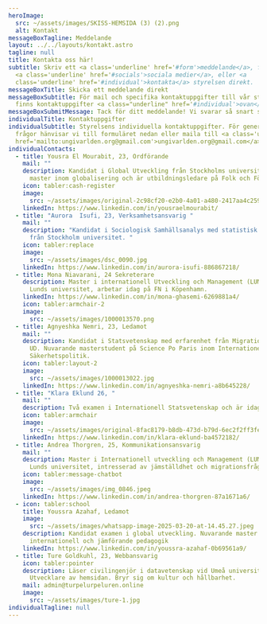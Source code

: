```yaml
---
heroImage:
  src: ~/assets/images/SKISS-HEMSIDA (3) (2).png
  alt: Kontakt
messageBoxTagline: Meddelande
layout: ../../layouts/kontakt.astro
tagline: null
title: Kontakta oss här!
subtitle: Skriv ett <a class='underline' href='#form'>meddelande</a>, följ våra
  <a class='underline' href='#socials'>sociala medier</a>, eller <a
  class='underline' href='#individual'>kontakta</a> styrelsen direkt.
messageBoxTitle: Skicka ett meddelande direkt
messageBoxSubtitle: För mail och specifika kontaktuppgifter till vår styrelse
  finns kontaktuppgifter <a class="underline" href='#individual'>ovan</a>.
messageBoxSubmitMessage: Tack för ditt meddelande! Vi svarar så snart som möjligt.
individualTitle: Kontaktuppgifter
individualSubtitle: Styrelsens individuella kontaktuppgifter. För generella
  frågor hänvisar vi till formuläret nedan eller maila till <a class='underline'
  href='mailto:ungivarlden.org@gmail.com'>ungivarlden.org@gmail.com</a>
individualContacts:
  - title: Yousra El Mourabit, 23, Ordförande
    mail: ""
    description: Kandidat i Global Utveckling från Stockholms universitet. Studerar
      master inom globalisering och är utbildningsledare på Folk och Försvar.
    icon: tabler:cash-register
    image:
      src: ~/assets/images/original-2c98cf20-e2b0-4a01-a480-2417aa4c2594.jpeg
    linkedIn: https://www.linkedin.com/in/yousraelmourabit/
  - title: "Aurora  Isufi, 23, Verksamhetsansvarig "
    mail: ""
    description: "Kandidat i Sociologisk Samhällsanalys med statistisk fördjupning
      från Stockholm universitet. "
    icon: tabler:replace
    image:
      src: ~/assets/images/dsc_0090.jpg
    linkedIn: https://www.linkedin.com/in/aurora-isufi-886867218/
  - title: Mona Niavarani, 24 Sekreterare
    description: Master i internationell Utveckling och Management (LUMID) från
      Lunds universitet, arbetar idag på FN i Köpenhamn.
    linkedIn: https://www.linkedin.com/in/mona-ghasemi-6269881a4/
    icon: tabler:armchair-2
    image:
      src: ~/assets/images/1000013570.png
  - title: Agnyeshka Nemri, 23, Ledamot
    mail: ""
    description: Kandidat i Statsvetenskap med erfarenhet från Migrationsverket och
      UD. Nuvarande masterstudent på Science Po Paris inom Internationell
      Säkerhetspolitik.
    icon: tabler:layout-2
    image:
      src: ~/assets/images/1000013022.jpg
    linkedIn: https://www.linkedin.com/in/agnyeshka-nemri-a8b645228/
  - title: "Klara Eklund 26, "
    mail: ""
    description: Två examen i Internationell Statsvetenskap och är idag utredare på A-kassan
    icon: tabler:armchair
    image:
      src: ~/assets/images/original-8fac8179-b8db-473d-b79d-6ec2f2ff3fe6.jpeg
    linkedIn: https://www.linkedin.com/in/klara-eklund-ba4572182/
  - title: Andrea Thorgren, 25, Kommunikationsansvarig
    mail: ""
    description: Master i Internationell utveckling och Management (LUMID) från
      Lunds universitet, intresserad av jämställdhet och migrationsfrågor.
    icon: tabler:message-chatbot
    image:
      src: ~/assets/images/img_0846.jpeg
    linkedIn: https://www.linkedin.com/in/andrea-thorgren-87a1671a6/
  - icon: tabler:school
    title: Youssra Azahaf, Ledamot
    image:
      src: ~/assets/images/whatsapp-image-2025-03-20-at-14.45.27.jpeg
    description: Kandidat examen i global utveckling. Nuvarande master student i
      internationell och jämförande pedagogik
    linkedIn: https://www.linkedin.com/in/youssra-azahaf-0b69561a9/
  - title: Ture Goldkuhl, 23, Webbansvarig
    icon: tabler:pointer
    description: Läser civilingenjör i datavetenskap vid Umeå universitet.
      Utvecklare av hemsidan. Bryr sig om kultur och hållbarhet.
    mail: admin@turpelurpeluren.online
    image:
      src: ~/assets/images/ture-1.jpg
individualTagline: null
---
```

